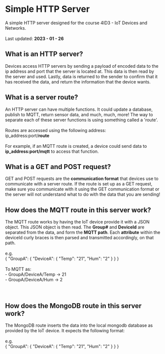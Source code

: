 <h1>Simple HTTP Server</h1>
A simple HTTP server designed for the course 4ID3 - IoT Devices and Networks. <br /> <br /> Last updated: <b>2023 - 01 - 26 </b>

<h2>What is an HTTP server?</h2>
Devices access HTTP servers by sending a payload of encoded data to the ip address and port that the server is located at. This data is then read by the server and used. Lastly, data is returned to the sender to confirm that it has received the data, and return the information that the device wants.

<h2> What is a server route? </h2>
An HTTP server can have multiple functions. It could update a database, publish to MQTT, return sensor data, and much, much, more! The way to separate each of these server functions is using something called a 'route'. <br />
<br />
Routes are accessed using the following address: <br />
ip_address:port/<b>route</b>
<br />
<br />
For example, if an MQTT route is created, a device could send data to <b>ip_address:port/mqtt</b> to access that function.

<h2>What is a GET and POST request?</h2>
GET and POST requests are the <b>communication format</b> that devices use to communicate with a server route. If the route is set up as a GET request, make sure you communicate with it using the GET communication format or the server will not understand what to do with the data that you are sending!

<h2>How does the MQTT route in this server work?</h2>
The MQTT route works by having the IoT device provide it with a JSON object. This JSON object is then read. The <b>Group#</b> and <b>DeviceId</b> are separated from the data, and form the <b>MQTT path</b>. Each <b>attribute</b> within the deviceId curly braces is then parsed and transmitted accordingly, on that path.
<br /> <br />
e.g. <br />
{   "GroupA": {  "DeviceA": {   "Temp": "21", "Hum": "2" }  }   }
<br /> <br />
To MQTT as:
<br />
- GroupA/DeviceA/Temp -> 21 <br />
- GroupA/DeviceA/Hum -> 2
<br /><br /><br />

<h2>How does the MongoDB route in this server work?</h2>
The MongoDB route inserts the data into the local mongodb database as provided by the IoT device. It expects the following format:
<br /><br />
e.g. <br />
{   "GroupA": {  "DeviceA": {   "Temp": "21", "Hum": "2" }  }   }
<br /> <br />





